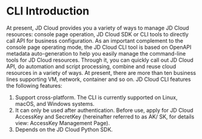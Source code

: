 
# CLI Introduction #

At present, JD Cloud provides you a variety of ways to manage JD Cloud resources: console page operation, JD Cloud SDK or CLI tools to directly call API for business configuration. As an important complement to the console page operating mode, the JD Cloud CLI tool is based on OpenAPI metadata auto-generation to help you easily manage the command-line tools for JD Cloud  resources. Through it, you can quickly call out JD Cloud API, do automation and script processing, combine and reuse cloud resources in a variety of ways. At present, there are more than ten business lines supporting VM, network, container and so on. JD Cloud CLI features the following features:

1. Support cross-platform. The CLI is currently supported on Linux, macOS, and Windows systems.
2. It can only be used after authentication. Before use, apply for JD Cloud AccessKey and SecretKey (hereinafter referred to as AK/ SK, for details  view: AccessKey Management Page).
3. Depends on the JD Cloud Python SDK.